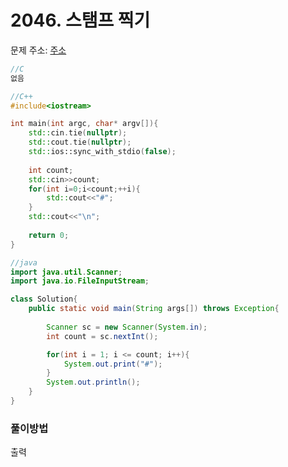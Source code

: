 # 2046. 스탬프 찍기

문제 주소: [주소](https://swexpertacademy.com/main/code/problem/problemDetail.do?contestProbId=AV5QKdT6AyYDFAUq&categoryId=AV5QKdT6AyYDFAUq&categoryType=CODE)

```c
//C
없음
```

```c++
//C++
#include<iostream>

int main(int argc, char* argv[]){
    std::cin.tie(nullptr);
    std::cout.tie(nullptr);
    std::ios::sync_with_stdio(false);
    
    int count;
    std::cin>>count;
    for(int i=0;i<count;++i){
        std::cout<<"#";
    }
    std::cout<<"\n";
    
    return 0;
}
```

```java
//java
import java.util.Scanner;
import java.io.FileInputStream;

class Solution{
	public static void main(String args[]) throws Exception{
		
		Scanner sc = new Scanner(System.in);
		int count = sc.nextInt();

		for(int i = 1; i <= count; i++){
			System.out.print("#");
		}
        System.out.println();
	}
}
```



### 풀이방법

출력
